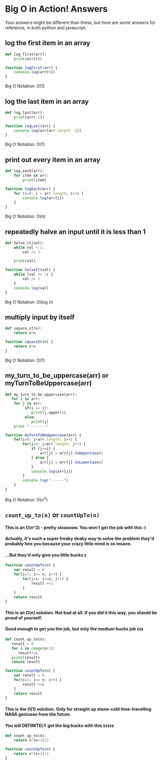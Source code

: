 # Big O in Action! Answers

Your answers might be different than these, but here are some answers for reference, in both python and javascript.

## log the first item in an array
```python
def log_first(arr):
	print(arr[0])
```

```javascript
function logFirst(arr) {
    console.log(arr[0])
}
```

Big O Notation: O(1)

## log the last item in an array

```python
def log_last(arr):
	print(arr[-1])
```

```javascript
function logLast(arr) {
    console.log(arr[arr.length -1])
}
```

Big O Notation: O(1)

## print out every item in an array

```python
def log_each(arr):
	for item in arr:
		print(item) 

```

```javascript
function logEach(arr) {
    for (i=0; i < arr.length; i++) {
        console.log(arr[i])
    }
}
```

Big O Notation: O(n)

## repeatedly halve an input until it is less than 1

```python
def halve_it(val):
	while val < 1: 
	    val /= 2
	
	print(val)
```

```javascript
function halveIt(val) {
    while (val >= 1) {
        val /= 2
    }
    console.log(val)
}
```

Big O Notation: O(log n)

## multiply input by itself

```python
def square_it(n):
	return n*n

```

```javascript
function squareIt(n) {
	return n*n
}
```

Big O Notation: O(1)

## my_turn_to_be_uppercase(arr) or myTurnToBeUppercase(arr)

```python
def my_turn_to_be_uppercase(arr):
   for i in arr:
   	for j in arr:
         if(i == j):
            print(j.upper())
         else:
            print(j)   
   	print "--------"	
```

```javascript
function myTurnToBeUppercase(arr) {
    for(i=0; i<arr.length; i++) {
        for(j=0; j<arr.length; j++) {
            if (j==i) {
                arr[j] = arr[j].toUpperCase()
            } else {
                arr[j] = arr[j].toLowerCase()
            }
            console.log(arr[j])
        }
        console.log("------")
    }
}
```

Big O Notation: O(n<sup>2</sup>)

## `count_up_to(n)` or `countUpTo(n)`

#### This is an O(n^2) - pretty slooooow. You won't get the job with this :(
#### Actually, it's such a super freaky deaky way to solve the problem they'd probably hire you because your crazy little mind is so insane. 

#### ...But they'd only give you little bucks `$`


```javascript
function countUpTo(n) {
    var result = 0
    for(i=1; i<= n; i++) {
        for(j=i; j<=n; j++) {
            result +=1
        }
    }
    return result
}
```

#### This is an O(n) solution. Not bad at all. If you did it this way, you should be proud of yourself. 
#### Good enough to get you the job, but only the medium bucks job `$$$`

```python
def count_up_to(n):
   result = 0
   for i in range(n+1):
      result+=i 
   print(result)     
   return result
```

```javascript
function countUpTo(n) {
    var result = 0
    for(i=1; i<= n; i++) {
        result +=i
    }
    return result
}
```

#### This is the O(1) solution. Only for straight up stone-cold time-travelling NASA geniuses from the future. 
#### You will DEFINITELY get the big bucks with this `$$$$$`

```python
def count_up_to(n):
	return n*(n+1)/2
```

```javascript
function countUpTo(n) {
    return n*(n+1)/2
}
```
